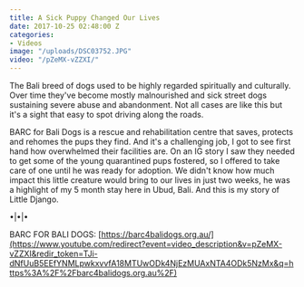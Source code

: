 ```yaml
---
title: A Sick Puppy Changed Our Lives
date: 2017-10-25 02:48:00 Z
categories:
- Videos
image: "/uploads/DSC03752.JPG"
video: "/pZeMX-vZZXI/"
---
```


The Bali breed of dogs used to be highly regarded spiritually and culturally. Over time they've become mostly malnourished and sick street dogs sustaining severe abuse and abandonment. Not all cases are like this but it's a sight that easy to spot driving along the roads. 

BARC for Bali Dogs is a rescue and rehabilitation centre that saves, protects and rehomes the pups they find. And it's a challenging job, I got to see first hand how overwhelmed their facilities are. On an IG story I saw they needed to get some of the young quarantined pups fostered, so I offered to take care of one until he was ready for adoption. We didn't know how much impact this little creature would bring to our lives in just two weeks, he was a highlight of my 5 month stay here in Ubud, Bali. And this is my story of Little Django. 

•|•|• 

BARC FOR BALI DOGS: [https://barc4balidogs.org.au/](https://www.youtube.com/redirect?event=video_description&v=pZeMX-vZZXI&redir_token=TJi-dNfUuB5EEfYNMLpwkxvvfA18MTUwODk4NjEzMUAxNTA4ODk5NzMx&q=https%3A%2F%2Fbarc4balidogs.org.au%2F) 